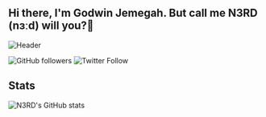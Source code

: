 ## Hi there, I'm Godwin Jemegah. But call me N3RD (nɜːd) will you?👋

![Header](https://i.ibb.co/LvzVnRH/github-header-image.png)


![GitHub followers](https://img.shields.io/github/followers/n3-rd?color=%230D1117&logo=github&style=for-the-badge)
![Twitter Follow](https://img.shields.io/twitter/follow/web_n3rd?color=%230095FF&logo=twitter&style=for-the-badge)


## Stats

![N3RD's GitHub stats](https://github-readme-stats.vercel.app/api?username=n3-rd&show_icons=true&theme=dark)



<!--
**n3-rd/n3-rd** is a ✨ _special_ ✨ repository because its `README.md` (this file) appears on your GitHub profile.

Here are some ideas to get you started:

- 🔭 I’m currently working on ...
- 🌱 I’m currently learning ...
- 👯 I’m looking to collaborate on ...
- 🤔 I’m looking for help with ...
- 💬 Ask me about ...
- 📫 How to reach me: ...
- 😄 Pronouns: ...
- ⚡ Fun fact: ...
-->
